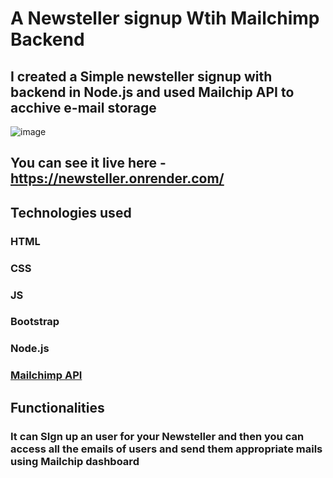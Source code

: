# A Newsteller signup Wtih Mailchimp Backend 

## I created a Simple newsteller signup with backend in Node.js and used Mailchip API to acchive e-mail storage



![image](https://user-images.githubusercontent.com/107259970/225330773-9e53bfc1-2fa1-4130-ae4b-38eb86a2e143.png)



## You can see it live here - https://newsteller.onrender.com/

## Technologies used
### HTML
### CSS
### JS
### Bootstrap
### Node.js
### [Mailchimp API](https://mailchimp.com/integrations/?gclid=Cj0KCQjw2cWgBhDYARIsALggUhqpCWBayHOQRzeQk5PximBsljeicbyfF-B3HZzj2Mht9YVPBnDCnlYaAoEhEALw_wcB&gclsrc=aw.ds)

## Functionalities

### It can SIgn up an user for your Newsteller and then you can access all the emails of users and send them appropriate mails using Mailchip dashboard
